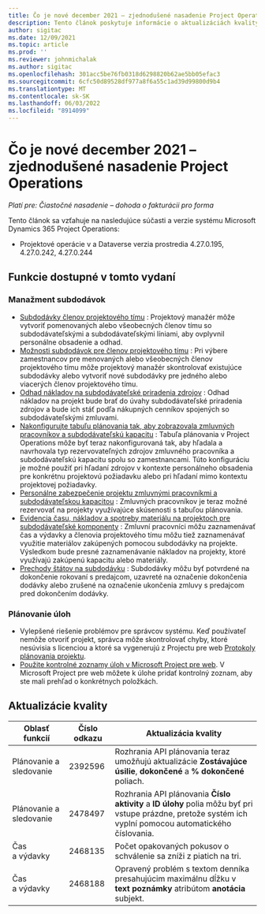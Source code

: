 ```yaml
---
title: Čo je nové december 2021 – zjednodušené nasadenie Project Operations
description: Tento článok poskytuje informácie o aktualizáciách kvality, ktoré sú k dispozícii vo vydaní zjednodušeného nasadenia Project Operations z decembra 2021.
author: sigitac
ms.date: 12/09/2021
ms.topic: article
ms.prod: ''
ms.reviewer: johnmichalak
ms.author: sigitac
ms.openlocfilehash: 301acc5be76fb0318d6298820b62ae5bb05efac3
ms.sourcegitcommit: 6cfc50d89528df977a8f6a55c1ad39d99800d9b4
ms.translationtype: MT
ms.contentlocale: sk-SK
ms.lasthandoff: 06/03/2022
ms.locfileid: "8914099"
---
```

# <a name="whats-new-december-2021---project-operations-lite-deployment"></a>Čo je nové december 2021 – zjednodušené nasadenie Project Operations

_Platí pre: Čiastočné nasadenie – dohoda o fakturácii pro forma_

Tento článok sa vzťahuje na nasledujúce súčasti a verzie systému Microsoft Dynamics 365 Project Operations:

- Projektové operácie v a Dataverse verzia prostredia 4.27.0.195, 4.27.0.242, 4.27.0.244


## <a name="features-included-in-this-release"></a>Funkcie dostupné v tomto vydaní

### <a name="subcontract-management"></a>Manažment subdodávok 

- [Subdodávky členov projektového tímu](../subcontracting/subcontracting-project-team-members.md) : Projektový manažér môže vytvoriť pomenovaných alebo všeobecných členov tímu so subdodávateľskými a subdodávateľskými líniami, aby ovplyvnil personálne obsadenie a odhad.
- [Možnosti subdodávok pre členov projektového tímu](../subcontracting/subcon-options.md) : Pri výbere zamestnancov pre menovaných alebo všeobecných členov projektového tímu môže projektový manažér skontrolovať existujúce subdodávky alebo vytvoriť nové subdodávky pre jedného alebo viacerých členov projektového tímu. 
- [Odhad nákladov na subdodávateľské priradenia zdrojov](../subcontracting/costing-subcon-ra.md) : Odhad nákladov na projekt bude brať do úvahy subdodávateľské priradenia zdrojov a bude ich stáť podľa nákupných cenníkov spojených so subdodávateľskými zmluvami. 
- [Nakonfigurujte tabuľu plánovania tak, aby zobrazovala zmluvných pracovníkov a subdodávateľskú kapacitu](../subcontracting/configure-sb-subcon.md) : Tabuľa plánovania v Project Operations môže byť teraz nakonfigurovaná tak, aby hľadala a navrhovala typ rezervovateľných zdrojov zmluvného pracovníka a subdodávateľskú kapacitu spolu so zamestnancami. Túto konfiguráciu je možné použiť pri hľadaní zdrojov v kontexte personálneho obsadenia pre konkrétnu projektovú požiadavku alebo pri hľadaní mimo kontextu projektovej požiadavky.
- [Personálne zabezpečenie projektu zmluvnými pracovníkmi a subdodávateľskou kapacitou](../subcontracting/staffing-cw.md) : Zmluvných pracovníkov je teraz možné rezervovať na projekty využívajúce skúsenosti s tabuľou plánovania.
- [Evidencia času, nákladov a spotreby materiálu na projektoch pre subdodávateľské komponenty](../subcontracting/recording-subcon-actuals.md) : Zmluvní pracovníci môžu zaznamenávať čas a výdavky a členovia projektového tímu môžu tiež zaznamenávať využitie materiálov zakúpených pomocou subdodávky na projekte. Výsledkom bude presné zaznamenávanie nákladov na projekty, ktoré využívajú zakúpenú kapacitu alebo materiály.
- [Prechody štátov na subdodávku](../subcontracting/subcon-states.md) : Subdodávky môžu byť potvrdené na dokončenie rokovaní s predajcom, uzavreté na označenie dokončenia dodávky alebo zrušené na označenie ukončenia zmluvy s predajcom pred dokončením dodávky.

### <a name="task-planning"></a>Plánovanie úloh
- Vylepšené riešenie problémov pre správcov systému. Keď používateľ nemôže otvoriť projekt, správca môže skontrolovať chyby, ktoré nesúvisia s licenciou a ktoré sa vygenerujú z Projectu pre web [Protokoly plánovania projektu](../../project-management/schedule-api-logs.md).
- [Použite kontrolné zoznamy úloh v Microsoft Project pre web](https://support.microsoft.com/en-us/office/use-task-checklists-in-microsoft-project-for-the-web-c69bcf73-5c75-4ad3-9893-6d6f92360e9c). V Microsoft Project pre web môžete k úlohe pridať kontrolný zoznam, aby ste mali prehľad o konkrétnych položkách.

## <a name="quality-updates"></a>Aktualizácie kvality

| **Oblasť funkcií** | **Číslo odkazu** | **Aktualizácia kvality** |
| --- | --- | --- |
| Plánovanie a sledovanie | 2392596 | Rozhrania API plánovania teraz umožňujú aktualizácie **Zostávajúce úsilie**, **dokončené** a **% dokončené** poliach. |
| Plánovanie a sledovanie | 2478497 | Rozhrania API plánovania **Číslo aktivity** a **ID úlohy** polia môžu byť pri vstupe prázdne, pretože systém ich vyplní pomocou automatického číslovania.|
| Čas a výdavky | 2468135 | Počet opakovaných pokusov o schválenie sa zníži z piatich na tri. |
| Čas a výdavky | 2468188 | Opravený problém s textom denníka presahujúcim maximálnu dĺžku v **text poznámky** atribútom **anotácia** subjekt. |
